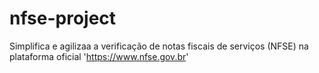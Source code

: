 # nfse-project
Simplifica e agilizaa a verificação de notas fiscais de serviços (NFSE) na plataforma oficial 'https://www.nfse.gov.br'
